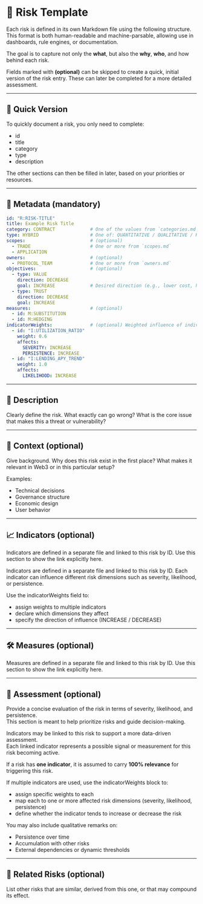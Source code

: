 # 📄 Risk Template

Each risk is defined in its own Markdown file using the following structure. This format is both human-readable and machine-parsable, allowing use in dashboards, rule engines, or documentation.

The goal is to capture not only the **what**, but also the **why**, **who**, and how behind each risk.

Fields marked with **(optional)** can be skipped to create a quick, initial version of the risk entry. These can later be completed for a more detailed assessment.

---

## 📝 Quick Version

To quickly document a risk, you only need to complete:
- id
- title
- category
- type
- description

The other sections can then be filled in later, based on your priorities or resources.

---

## 🧩 Metadata (mandatory)

```yaml
id: "R:RISK-TITLE"
title: Example Risk Title
category: CONTRACT             # One of the values from `categories.md`
type: HYBRID                   # One of: QUANTITATIVE / QUALITATIVE / HYBRID
scopes:                        # (optional)
  - TRADE                      # One or more from `scopes.md`
  - APPLICATION
owners:                        # (optional)
  - PROTOCOL_TEAM              # One or more from `owners.md`
objectives:                    # (optional)
  - type: VALUE
    direction: DECREASE
    goal: INCREASE             # Desired direction (e.g., lower cost, higher yield)
  - type: TRUST
    direction: DECREASE
    goal: INCREASE
measures:                      # (optional)
  - id: M:SUBSTITUTION
  - id: M:HEDGING
indicatorWeights:              # (optional) Weighted influence of individual indicators on risk dimensions
  - id: "I:UTILIZATION_RATIO"
    weight: 0.6
    affects:
      SEVERITY: INCREASE
      PERSISTENCE: INCREASE
  - id: "I:LENDING_APY_TREND"
    weight: 1.0
    affects:
      LIKELIHOOD: INCREASE
```

---

## 🧠 Description

Clearly define the risk. What exactly can go wrong? What is the core issue that makes this a threat or vulnerability?

---

## 🧭 Context (optional)

Give background.
Why does this risk exist in the first place? What makes it relevant in Web3 or in this particular setup?

Examples:
- Technical decisions
- Governance structure
- Economic design
- User behavior

---

## 📈 Indicators (optional)

Indicators are defined in a separate file and linked to this risk by ID. Use this section to show the link explicitly here.

Indicators are defined in a separate file and linked to this risk by ID.
Each indicator can influence different risk dimensions such as severity, likelihood, or persistence.

Use the indicatorWeights field to:
- assign weights to multiple indicators
- declare which dimensions they affect
- specify the direction of influence (INCREASE / DECREASE)

---

## 🛠 Measures (optional)

Measures are defined in a separate file and linked to this risk by ID. Use this section to show the link explicitly here.

---

## 🧮 Assessment (optional)

Provide a concise evaluation of the risk in terms of severity, likelihood, and persistence.  
This section is meant to help prioritize risks and guide decision-making.

Indicators may be linked to this risk to support a more data-driven assessment.  
Each linked indicator represents a possible signal or measurement for this risk becoming active.

If a risk has **one indicator**, it is assumed to carry **100% relevance** for triggering this risk.

If multiple indicators are used, use the indicatorWeights block to:
- assign specific weights to each
- map each to one or more affected risk dimensions (severity, likelihood, persistence)
- define whether the indicator tends to increase or decrease the risk

You may also include qualitative remarks on:
- Persistence over time
- Accumulation with other risks
- External dependencies or dynamic thresholds

---

## 🔗 Related Risks (optional)

List other risks that are similar, derived from this one, or that may compound its effect.
